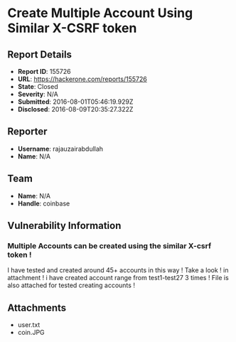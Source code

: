 # Create Multiple Account Using Similar X-CSRF token

## Report Details
- **Report ID**: 155726
- **URL**: https://hackerone.com/reports/155726
- **State**: Closed
- **Severity**: N/A
- **Submitted**: 2016-08-01T05:46:19.929Z
- **Disclosed**: 2016-08-09T20:35:27.322Z

## Reporter
- **Username**: rajauzairabdullah
- **Name**: N/A

## Team
- **Name**: N/A
- **Handle**: coinbase

## Vulnerability Information
### Multiple Accounts can be created using the similar X-csrf token !
I have tested and created around 45+ accounts in this way !
Take a look ! in attachment !
i have created account range from test1-test27 3 times !
File is also attached for tested creating accounts !

## Attachments
- user.txt
- coin.JPG
